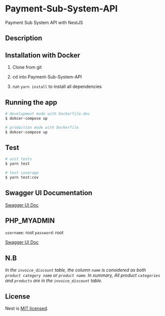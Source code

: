 # Payment-Sub-System-API
Payment Sub System API with NestJS

## Description

## Installation with Docker

1. Clone from git

2. cd into Payment-Sub-System-API

3. run `yarn install` to install all dependencies

## Running the app

```bash
# development mode with Dockerfile.dev
$ dokcer-compose up

# production mode with Dockerfile
$ dokcer-compose up
```

## Test

```bash
# unit tests
$ yarn test

# test coverage
$ yarn test:cov
```

## Swagger UI Documentation

[Swagger UI Doc](http://localhost:3000/api/v1/doc)

## PHP_MYADMIN

`username`: root
`password`: root

[Swagger UI Doc](http://0.0.0.0:8080/index.php)

## N.B

*In the `invoice_discount` table, the column `name` is considered as both `product category name` or `product name`.
In summary, All product `categories` and `products` are in the `invoice_discount` table.*


## License

Nest is [MIT licensed](LICENSE).